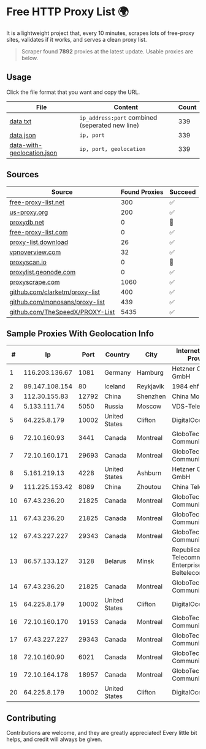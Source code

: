 
# Free HTTP Proxy List 🌍

It is a lightweight project that, every 10 minutes, scrapes lots of free-proxy sites, validates if it works, and serves a clean proxy list.


> Scraper found **7892** proxies at the latest update. Usable proxies are below.

## Usage

Click the file format that you want and copy the URL.


|File|Content|Count|
|----|-------|-----|
|[data.txt](https://raw.githubusercontent.com/themiralay/Proxy-List-World/master/data.txt)|`ip_address:port` combined (seperated new line)|339|
|[data.json](https://raw.githubusercontent.com/themiralay/Proxy-List-World/master/data.json)|`ip, port`|339|
|[data-with-geolocation.json](https://raw.githubusercontent.com/themiralay/Proxy-List-World/master/data-with-geolocation.json)|`ip, port, geolocation`|339|

## Sources

|Source|Found Proxies|Succeed|
|------|-------------|-------|
|[free-proxy-list.net](https://free-proxy-list.net)|300|✅|
|[us-proxy.org](https://www.us-proxy.org)|200|✅|
|[proxydb.net](http://proxydb.net)|0|🚫|
|[free-proxy-list.com](https://free-proxy-list.com/?page=&port=&type%5B%5D=http&type%5B%5D=https&up_time=0&search=Search)|0|✅|
|[proxy-list.download](https://www.proxy-list.download/HTTP)|26|✅|
|[vpnoverview.com](https://vpnoverview.com/privacy/anonymous-browsing/free-proxy-servers)|32|✅|
|[proxyscan.io](https://www.proxyscan.io)|0|🚫|
|[proxylist.geonode.com](https://proxylist.geonode.com/api/proxy-list?limit=300&page=1&sort_by=lastChecked&sort_type=desc&protocols=http,https)|0|✅|
|[proxyscrape.com](https://api.proxyscrape.com/v2/?request=displayproxies&protocol=http&timeout=10000&country=all&ssl=all&anonymity=all)|1060|✅|
|[github.com/clarketm/proxy-list](https://raw.githubusercontent.com/clarketm/proxy-list/master/proxy-list-raw.txt)|400|✅|
|[github.com/monosans/proxy-list](https://raw.githubusercontent.com/monosans/proxy-list/main/proxies/http.txt)|439|✅|
|[github.com/TheSpeedX/PROXY-List](https://raw.githubusercontent.com/TheSpeedX/PROXY-List/master/http.txt)|5435|✅|


## Sample Proxies With Geolocation Info

|#|Ip|Port|Country|City|Internet Service Provider|
|-|--|----|-------|----|-------------------------|
|1|116.203.136.67|1081|Germany|Hamburg|Hetzner Online GmbH|
|2|89.147.108.154|80|Iceland|Reykjavik|1984 ehf|
|3|112.30.155.83|12792|China|Shenzhen|China Mobile|
|4|5.133.111.74|5050|Russia|Moscow|VDS-Telecom LLC.|
|5|64.225.8.179|10002|United States|Clifton|DigitalOcean, LLC|
|6|72.10.160.93|3441|Canada|Montreal|GloboTech Communications|
|7|72.10.160.171|29693|Canada|Montreal|GloboTech Communications|
|8|5.161.219.13|4228|United States|Ashburn|Hetzner Online GmbH|
|9|111.225.153.42|8089|China|Zhoutou|China Telecom|
|10|67.43.236.20|21825|Canada|Montreal|GloboTech Communications|
|11|67.43.236.20|21825|Canada|Montreal|GloboTech Communications|
|12|67.43.227.227|29343|Canada|Montreal|GloboTech Communications|
|13|86.57.133.127|3128|Belarus|Minsk|Republican Unitary Telecommunication Enterprise Beltelecom|
|14|67.43.236.20|21825|Canada|Montreal|GloboTech Communications|
|15|64.225.8.179|10002|United States|Clifton|DigitalOcean, LLC|
|16|72.10.160.170|19153|Canada|Montreal|GloboTech Communications|
|17|67.43.227.227|29343|Canada|Montreal|GloboTech Communications|
|18|72.10.160.90|6021|Canada|Montreal|GloboTech Communications|
|19|72.10.164.178|18957|Canada|Montreal|GloboTech Communications|
|20|64.225.8.179|10002|United States|Clifton|DigitalOcean, LLC|



## Contributing

Contributions are welcome, and they are greatly appreciated! Every
little bit helps, and credit will always be given.

